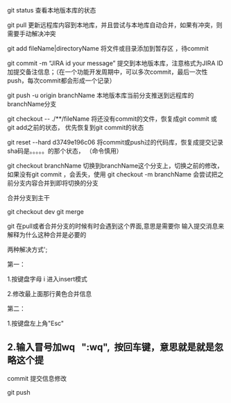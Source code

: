 git status  查看本地版本库的状态

git pull 更新远程库内容到本地库，并且尝试与本地库自动合并，如果有冲突，则需要手动解决冲突

git add fileName|directoryName 将文件或目录添加到暂存区 ，待commit

git commit -m “JIRA id your message” 提交到本地版本库，注意格式为JIRA ID 加提交备注信息；（在一个功能开发周期中，可以多次commit，最后一次性push，每次commit都会形成一个记录）

git push -u origin branchName 本地版本库当前分支推送到远程库的branchName分支 

git checkout -- ./**/fileName 将还没有commit的文件，恢复成git commit 或 git add之前的状态， 优先恢复到git commit的状态

git reset --hard d3749e196c06 将commit或push过的代码库，恢复成提交记录sha码是。。。。。的那个状态， （命令慎用）

git checkout branchName 切换到branchName这个分支上，切换之前的修改，如果没有git commit ，会丢失，使用 git checkout -m branchName 会尝试把之前分支内容合并到即将切换的分支


合并分支到主干
	
git checkout dev
git merge <branchName>

git 在pull或者合并分支的时候有时会遇到这个界面,意思是需要你 输入提交消息来解释为什么这种合并是必要的

两种解决方式';

第一：


1.按键盘字母 i 进入insert模式

2.修改最上面那行黄色合并信息

第二：

1.按键盘左上角"Esc"

2.输入冒号加wq   ":wq",  按回车键，意思就是就是忽略这个提
--------------------- 

commit 提交信息修改

git push 